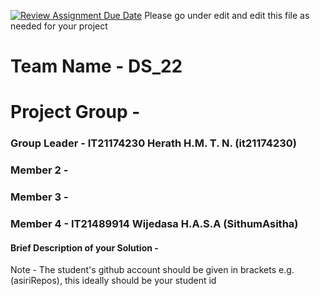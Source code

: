 [![Review Assignment Due Date](https://classroom.github.com/assets/deadline-readme-button-24ddc0f5d75046c5622901739e7c5dd533143b0c8e959d652212380cedb1ea36.svg)](https://classroom.github.com/a/2d9khxo6)
Please go under edit and edit this file as needed for your project

# Team Name - DS_22
# Project Group - 
### Group Leader - IT21174230 Herath H.M. T. N. (it21174230)
### Member 2 - 
### Member 3 - 
### Member 4     - IT21489914 Wijedasa H.A.S.A (SithumAsitha)

#### Brief Description of your Solution - 

Note - The student's github account should be given in brackets e.g. (asiriRepos), this ideally should be your student id 


